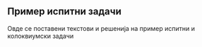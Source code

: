 ## Пример испитни задачи

Овде се поставени текстови и решенија на пример испитни и колоквиумски задачи